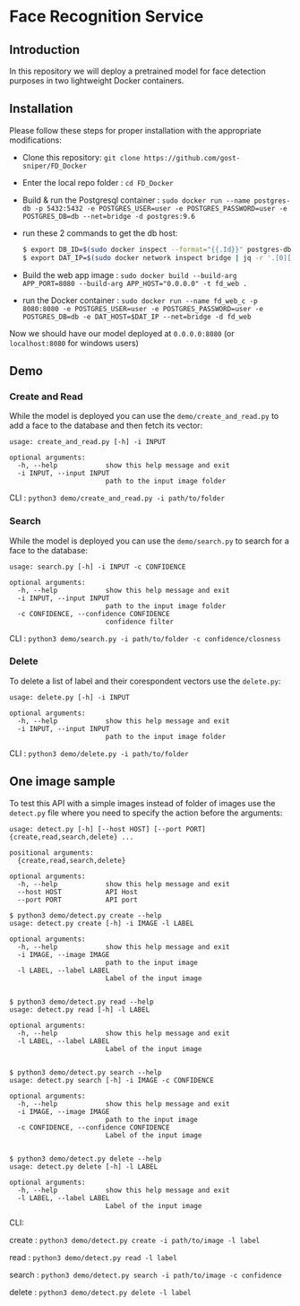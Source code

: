 # Face Recognition Service

## Introduction
In this repository we will deploy a pretrained model for face detection purposes in two lightweight Docker containers.

## Installation
Please follow these steps for proper installation with the appropriate modifications:

* Clone this repository: `git clone https://github.com/gost-sniper/FD_Docker`
* Enter the local repo folder : `cd FD_Docker`
* Build & run the Postgresql container : `sudo docker run --name postgres-db -p 5432:5432 -e POSTGRES_USER=user -e POSTGRES_PASSWORD=user -e POSTGRES_DB=db --net=bridge -d postgres:9.6` 
* run these 2 commands to get the db host:
  ```bash
  $ export DB_ID=$(sudo docker inspect --format="{{.Id}}" postgres-db)
  $ export DAT_IP=$(sudo docker network inspect bridge | jq -r '.[0]["Containers"]["'$DB_ID'"]["IPv4Address"]' | cut -d'/' -f 1)
  ```

* Build the web app image : `sudo docker build --build-arg APP_PORT=8080 --build-arg APP_HOST="0.0.0.0" -t fd_web .
`
*  run the Docker container : `sudo docker run --name fd_web_c -p 8080:8080 -e POSTGRES_USER=user -e POSTGRES_PASSWORD=user -e POSTGRES_DB=db -e DAT_HOST=$DAT_IP --net=bridge -d fd_web
`

Now we should have our model deployed at `0.0.0.0:8080` (or `localhost:8080` for windows users)

## Demo

### Create and Read

While the model is deployed you can use the `demo/create_and_read.py` to add a face to the database and then fetch its vector:

```
usage: create_and_read.py [-h] -i INPUT

optional arguments:
  -h, --help            show this help message and exit
  -i INPUT, --input INPUT
                        path to the input image folder
```
CLI :  `python3 demo/create_and_read.py -i path/to/folder`

### Search

While the model is deployed you can use the `demo/search.py` to search for a face to the database:



```
usage: search.py [-h] -i INPUT -c CONFIDENCE

optional arguments:
  -h, --help            show this help message and exit
  -i INPUT, --input INPUT
                        path to the input image folder
  -c CONFIDENCE, --confidence CONFIDENCE
                        confidence filter
```

CLI :  `python3 demo/search.py -i path/to/folder -c confidence/closness`


### Delete

To delete a list of label and their corespondent vectors use the `delete.py`:

```
usage: delete.py [-h] -i INPUT

optional arguments:
  -h, --help            show this help message and exit
  -i INPUT, --input INPUT
                        path to the input image folder
```
CLI :  `python3 demo/delete.py -i path/to/folder`

## One image sample

To test this API with a simple images instead of folder of images use the `detect.py` file where you need to specify the action before the arguments:

```
usage: detect.py [-h] [--host HOST] [--port PORT] {create,read,search,delete} ...

positional arguments:
  {create,read,search,delete}

optional arguments:
  -h, --help            show this help message and exit
  --host HOST           API Host
  --port PORT           API port
```


```shell
$ python3 demo/detect.py create --help
usage: detect.py create [-h] -i IMAGE -l LABEL

optional arguments:
  -h, --help            show this help message and exit
  -i IMAGE, --image IMAGE
                        path to the input image
  -l LABEL, --label LABEL
                        Label of the input image


$ python3 demo/detect.py read --help
usage: detect.py read [-h] -l LABEL

optional arguments:
  -h, --help            show this help message and exit
  -l LABEL, --label LABEL
                        Label of the input image


$ python3 demo/detect.py search --help
usage: detect.py search [-h] -i IMAGE -c CONFIDENCE

optional arguments:
  -h, --help            show this help message and exit
  -i IMAGE, --image IMAGE
                        path to the input image
  -c CONFIDENCE, --confidence CONFIDENCE
                        Label of the input image


$ python3 demo/detect.py delete --help
usage: detect.py delete [-h] -l LABEL

optional arguments:
  -h, --help            show this help message and exit
  -l LABEL, --label LABEL
                        Label of the input image
```

CLI: 

create : `python3 demo/detect.py create -i path/to/image -l label`

read : `python3 demo/detect.py read -l label`

search : `python3 demo/detect.py search -i path/to/image -c confidence`

delete : `python3 demo/detect.py delete -l label`